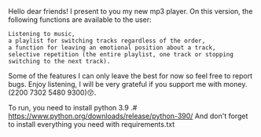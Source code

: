 Hello dear friends!
I present to you my new mp3 player. On this version, the following functions are available to the user: 

    Listening to music, 
    a playlist for switching tracks regardless of the order, 
    a function for leaving an emotional position about a track, 
    selective repetition (the entire playlist, one track or stopping switching to the next track).
    
Some of the features I can only leave the best for now so feel free to report bugs.
Enjoy listening, I will be very grateful if you support me with money.(2200 7302 5480 9300)😚.

To run, you need to install python 3.9 .# https://www.python.org/downloads/release/python-390/
And don't forget to install everything you need with requirements.txt
